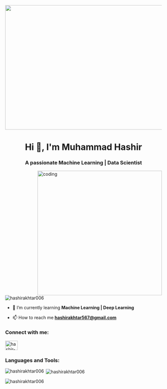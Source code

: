 <img src="https://img.freepik.com/free-photo/digital-art-ai-technology-background_23-2151719627.jpg" width="1200" height="400">


<h1 align="center">Hi 👋, I'm Muhammad Hashir</h1>
<h3 align="center">A passionate Machine Learning | Data Scientist</h3>
<img align='right'alt='coding'width="400" src="https://images.squarespace-cdn.com/content/v1/5feb53185d3dab691b47361b/1609930648540-2AG2AUX4BL35UJ6H0PEZ/e2f96-old-header-machine-learning-pt1.gif">

<p align="left"> <img src="https://komarev.com/ghpvc/?username=hashirakhtar006&label=Profile%20views&color=0e75b6&style=flat" alt="hashirakhtar006" /> </p>

- 🌱 I’m currently learning **Machine Learning | Deep Learning**

- 📫 How to reach me **hashirakhtar567@gmail.com**

<h3 align="left">Connect with me:</h3>

<a href="https://linkedin.com/in/hashir-akhtar" target="blank"><img align="center" src="https://raw.githubusercontent.com/rahuldkjain/github-profile-readme-generator/master/src/images/icons/Social/linked-in-alt.svg" alt="hashir-akhtar" height="30" width="40" /></a>
</p>

<h3 align="left">Languages and Tools:</h3>

<p><img align="left" src="https://github-readme-stats.vercel.app/api/top-langs?username=hashirakhtar006&show_icons=true&locale=en&layout=compact" alt="hashirakhtar006" /></p>

<p>&nbsp;<img align="center" src="https://github-readme-stats.vercel.app/api?username=hashirakhtar006&show_icons=true&locale=en" alt="hashirakhtar006" /></p>

<p><img align="center" src="https://github-readme-streak-stats.herokuapp.com/?user=hashirakhtar006&" alt="hashirakhtar006" /></p>
